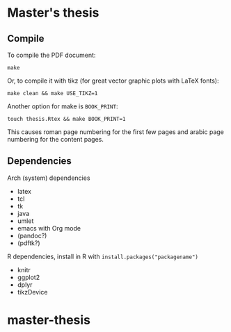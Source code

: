 Master's thesis
===============

Compile
-------

To compile the PDF document:

```
make
```

Or, to compile it with tikz (for great vector graphic plots with LaTeX fonts):

```
make clean && make USE_TIKZ=1
```

Another option for make is `BOOK_PRINT`:

```
touch thesis.Rtex && make BOOK_PRINT=1
```

This causes roman page numbering for the first few pages and arabic page
numbering for the content pages.

Dependencies
------------

Arch (system) dependencies

- latex
- tcl
- tk
- java
- umlet
- emacs with Org mode
- (pandoc?)
- (pdftk?)

R dependencies, install in R with `install.packages("packagename")`

- knitr
- ggplot2
- dplyr
- tikzDevice
# master-thesis

